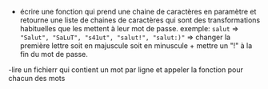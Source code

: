 - écrire une fonction qui prend une chaine de caractères en paramètre et retourne une liste de chaines de caractères qui sont des transformations habituelles que les mettent à leur mot de passe.
    exemple: `salut` => `"Salut", "SaLuT", "s41ut", "salut!", "salut:)"`
=> changer la première lettre soit en majuscule soit en minuscule + mettre un "!" à la fin du mot de passe.

-lire un fichierr qui contient un mot par ligne et appeler la fonction  pour chacun des mots
